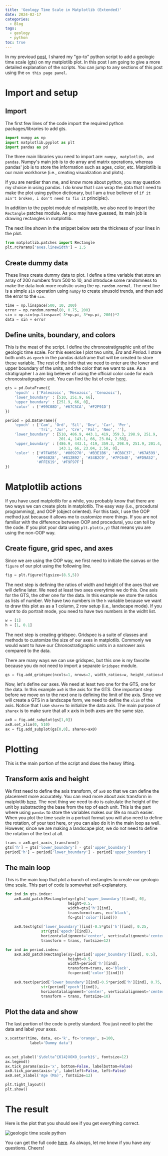 ```yaml
---
title: 'Geology Time Scale in Matplotlib (Extended)'
date: 2024-02-17
categories:
  - Blog
tags:
  - geology
  - python
toc: true
---
```

In my previoud [post](https://www.adtma.pw/blog/geotimescale-python/), I shared my "go-to" python script to add a geologic time scale (gts) on my matplotlib plot. In this post I am going to give a more detailed explanation of the scripts. You can jump to any sections of this post using the `on this page panel`.

# Import and setup
## Import
The first few lines of the code import the required python packages/libraries to add gts.

```python
import numpy as np
import matplotlib.pyplot as plt
import pandas as pd
```

The three main libraries you need to import are: `numpy, matplotlib, and pandas`. Numpy's main job is to do array and matrix operations, whereas pandas' job is to store the information such as ages, color, etc. Matplotlib is our main workhorse (i.e., creating visualization and plots).

If you are nerdier than me, and know more about python, you may question my choice in using pandas. I do know that I can wrap the data that I need to make the plot using python dictionary, but I am a true believer of `if it ain't broken, i don't need to fix it` principle:).

In addition to the pyplot module of matplotlib, we also need to import the `Rectangle` patches module. As you may have guessed, its main job is drawing rectangles in matplotlib.

The next line shown in the snippet below sets the thickness of your lines in the plot.

```python
from matplotlib.patches import Rectangle
plt.rcParams['axes.linewidth'] = 1.5
```

## Create dummy data
These lines create dummy data to plot. I define a time variable that store an array of 200 numbers from 500 to 10, and introduce some randomness to make the data look more realistic using the `np.random.normal`. The next line is a simple `sin` operation using `numpy` to create sinusoid trends, and then add the error to the `sin`.

```python
time = np.linspace(500, 10, 200)
error = np.random.normal(0, 0.75, 200)
sin = np.sin(np.linspace(-3*np.pi, 3*np.pi, 200))*2
data = sin + error
```

## Define units, boundary, and colors
This is the meat of the script. I define the chronostratigraphic unit of the geologic time scale. For this exercise I plot two units, *Era* and *Period*. I store both units as `epoch` in the pandas dataframe that will be created to store these variable. The rest of the info that we need to enter are the lower and upper boundary of the units, and the color that we want to use. As a stratigrapher I a am big believer of using the official color code for each chronostratigraphic unit. You can find the list of color [here](https://ccgm.org/en/product/colour-code-according-to-the-commission-for-the-geological-map-of-the-world-cgmw/).

```python
gts = pd.DataFrame({
    'epoch' : ['Paleozoic', 'Mesozoic', 'Cenozoic'],
    'lower_boundary' : [510, 251.9, 66],
    'upper_boundary' : [251.9, 66, 0],
    'color' : ['#99C08D', '#67C5CA', '#F2F91D']
})

period = pd.DataFrame({
    'epoch' : ['Cam', 'Ord', 'Sil', 'Dev', 'Car', 'Per',
               'Tri', 'Jur', 'Cre', 'Pal', 'Neo', ''],
    'lower_boundary' : [510, 486.9, 443.1, 419, 359.3, 298.9, 251.9,
                        201.4, 143.1, 66, 23.04, 2.58],
    'upper_boundary' : [486.9, 443.1, 419, 359.3, 298.9, 251.9, 201.4,
                        143.1, 66, 23.04, 2.58, 0],
    'color' : ['#7FA056', '#009270', '#B3E1B6', '#CB8C37', '#67A599',
              '#F04028', '#812B92', '#34B2C9', '#7FC64E', '#FD9A52',
              '#FFE619', '#F9F97F']
})
```


# Matplotlib actions
If you have used matplotlib for a while, you probably know that there are two ways we can create plots in matplotlib. The easy way (i.e., procedural programming), and OOP (object oriented). For this task, I use the OOP method just because it allows me to customize more things. If you are not familiar with the difference between OOP and procedural, you can tell by the code. If you plot your data using `plt.plot(x,y)` that means you are using the non-OOP way.

## Create figure, grid spec, and axes
Since we are using the OOP way, we first need to initiate the canvas or the `figure` of our plot using the following line.

```python
fig = plt.figure(figsize=(8.5,5))
```

The next step is defining the ratios of width and height of the axes that we will define later. We need at least two axes everytime we do this. One axis for the GTS, the other one for the data. In this example we store the ratios as lists of number. We have two numbers in the `h` variable because we want to draw this plot as as a 1 column, 2 row setup (i.e., landscape mode). If you want to do portrait mode, you need to have two numbers in the widht list.

```python
w = [1]
h = [1, 0.1]
```

The next step is creating gridspec. Gridspec is a suite of classes and methods to customize the size of our axes in matplotlib. Commonly we would want to have our Chronostratigraphic units in a narrower axis compared to the data. 

There are many ways we can use gridspec, but this one is my favorite because you do not need to import a separate `Gridspec` module.

```python
gs = fig.add_gridspec(ncols=1, nrows=2, width_ratios=w, height_ratios=h)
```

Now, let's define our axes. We need at least two one for the GTS, one for the data. In this example `ax0` is the axis for the GTS. One important step before we move on to the next one is defining the limit of the axis. Since we will create a GTS in a landscape form, we need to define the  `xlim` of the axis. Notice that I use `sharex` to initialize the data axis. The main purpose of `sharex` is to make sure that all x axis in both axes are the same size.

```python
ax0 = fig.add_subplot(gs[1,0])
ax0.set_xlim(0, 510)
ax = fig.add_subplot(gs[0,0], sharex=ax0)
```


# Plotting
This is the main portion of the script and does the heavy lifting.
## Transform axis and height
We first need to define the axis transform, of `ax0` so that we can define the placement more accurately. You can read more about axis transform in matplotlib [here](https://matplotlib.org/stable/users/explain/artists/transforms_tutorial.html). The next thing we need to do is calculate the height of the unit by substracting the base from the top of each unit. This is the part where using `pandas` to store the variables makes our life so much easier. When you plot the time scale in a portrait format you will also need to define the rotation, of your text here, or you can also do it in the main loop as well. However, since we are making a landscape plot, we do not need to define the rotation of the text at all.

```python
trans = ax0.get_xaxis_transform()
gts['h'] = gts['lower_boundary'] - gts['upper_boundary']
period['h'] = period['lower_boundary'] - period['upper_boundary']
```

## The main loop
This is the main loop that plot a bunch of rectangles to create our geologic time scale. This part of code is somewhat self-explanatory.

```python
for ind in gts.index:
    ax0.add_patch(Rectangle(xy=[gts['upper_boundary'][ind], 0],
                            height=0.5,
                            width=gts['h'][ind],
                            transform=trans, ec='black',
                            fc=gts['color'][ind]))
    
    ax0.text(gts['lower_boundary'][ind]-0.5*gts['h'][ind], 0.25, 
                str(gts['epoch'][ind]),
                horizontalalignment='center', verticalalignment='center',
                transform = trans, fontsize=12)

for ind in period.index:
    ax0.add_patch(Rectangle(xy=[period['upper_boundary'][ind], 0.5],
                            height=0.5,
                            width=period['h'][ind],
                            transform=trans, ec='black',
                            fc=period['color'][ind]))
    
    ax0.text(period['lower_boundary'][ind]-0.5*period['h'][ind], 0.75, 
                str(period['epoch'][ind]),
                horizontalalignment='center', verticalalignment='center',
                transform = trans, fontsize=10)
```

## Plot the data and show
The last portion of the code is pretty standard. You just need to plot the data and label your axes.
```python
x.scatter(time, data, ec='k', fc='orange', s=100,
           label='Dummy data')
		   
		   
ax.set_ylabel('$\delta^{614}XOXO_{carb}$', fontsize=12)
ax.legend()
ax.tick_params(axis='x', bottom=False, labelbottom=False)
ax0.tick_params(axis='y', labelleft=False, left=False)
ax0.set_xlabel('Age (Ma)', fontsize=12)

plt.tight_layout()
plt.show()
```


# The result
Here is the plot that you should see if you get everything correct.

![geologic time scale python](https://user-images.githubusercontent.com/59095982/251918388-54b75d56-7d4b-4960-922c-523d75d65be6.png)

You can get the full code [here](https://www.adtma.pw/blog/geotimescale-python/). As always, let me know if you have any questions. Cheers!